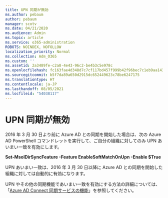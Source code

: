 ```yaml
---
title: UPN 同期が無効
ms.author: pebaum
author: pebaum
manager: scotv
ms.date: 04/21/2020
ms.audience: Admin
ms.topic: article
ms.service: o365-administration
ROBOTS: NOINDEX, NOFOLLOW
localization_priority: Normal
ms.collection: Adm_O365
ms.custom: ''
ms.assetid: 2a3489fe-c2a8-4e43-96c2-be4b3c5e978c
ms.openlocfilehash: fc163fae4d348d7c7cf117bd457f999b42f96bec7c1eb9aa1435e346131d06de
ms.sourcegitcommit: b5f7da89a650d2915dc652449623c78be6247175
ms.translationtype: HT
ms.contentlocale: ja-JP
ms.lasthandoff: 08/05/2021
ms.locfileid: "54038117"
---
```

# <a name="upn-sync-disabled"></a>UPN 同期が無効

2016 年 3 月 30 日より前に Azure AD との同期を開始した場合は、次の Azure AD PowerShell コマンドレットを実行して、ご自分の組織に対してのみ UPN あいまい一致を有効にします。
  
 **Set-MsolDirSyncFeature -Feature EnableSoftMatchOnUpn -Enable $True**
  
UPN あいまい一致は、2016 年 3 月 30 日以降に Azure AD との同期を開始した組織に対しては自動的に有効になります。
  
UPN やその他の同期機能であいまい一致を有効にする方法の詳細については、「[Azure AD Connect 同期サービスの機能](https://docs.microsoft.com/azure/active-directory/connect/active-directory-aadconnectsyncservice-features)」を参照してください。
  


